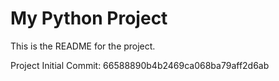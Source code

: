 # My Python Project

This is the README for the project.

Project Initial Commit: 66588890b4b2469ca068ba79aff2d6ab